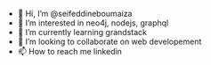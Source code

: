 - 👋 Hi, I’m @seifeddineboumaiza
- 👀 I’m interested in neo4j, nodejs, graphql 
- 🌱 I’m currently learning grandstack 
- 💞️ I’m looking to collaborate on web developement 
- 📫 How to reach me linkedin 

<!---
seifeddineboumaiza/seifeddineboumaiza is a ✨ special ✨ repository because its `README.md` (this file) appears on your GitHub profile.
You can click the Preview link to take a look at your changes.
--->
